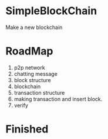 # SimpleBlockChain
Make a new blockchain

# RoadMap
 1. p2p network
 2. chatting message
 3. block structure
 4. blockchain
 5. transaction structure
 6. making transaction and insert block.
 7. verify
 
# Finished
